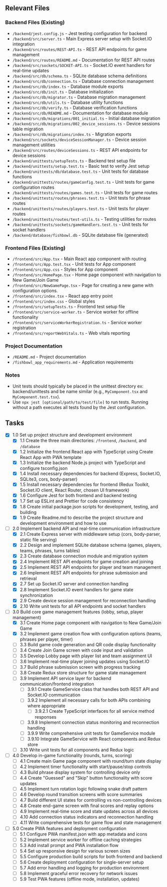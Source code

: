 ## Relevant Files

### Backend Files (Existing)
- `/backend/jest.config.js` - Jest testing configuration for backend
- `/backend/src/server.ts` - Main Express server setup with Socket.IO integration
- `/backend/src/routes/REST-API.ts` - REST API endpoints for game management
- `/backend/src/routes/README.md` - Documentation for REST API routes
- `/backend/src/sockets/SOCKET-API.ts` - Socket.IO event handlers for real-time updates
- `/backend/src/db/schema.ts` - SQLite database schema definitions
- `/backend/src/db/connection.ts` - Database connection management
- `/backend/src/db/index.ts` - Database module exports
- `/backend/src/db/init.ts` - Database initialization
- `/backend/src/db/migrator.ts` - Database migration management
- `/backend/src/db/utils.ts` - Database utility functions
- `/backend/src/db/verify.ts` - Database verification functions
- `/backend/src/db/README.md` - Documentation for database module
- `/backend/src/db/migrations/001_initial.ts` - Initial database migration
- `/backend/src/db/migrations/002_device_sessions.ts` - Device sessions table migration
- `/backend/src/db/migrations/index.ts` - Migration exports
- `/backend/src/sockets/deviceSessionManager.ts` - Device session management utilities
- `/backend/src/routes/deviceSessions.ts` - REST API endpoints for device sessions
- `/backend/unittests/setupTests.ts` - Backend test setup file
- `/backend/unittests/setup.test.ts` - Basic test to verify Jest setup
- `/backend/unittests/db/database.test.ts` - Unit tests for database functions
- `/backend/unittests/routes/gameConfig.test.ts` - Unit tests for game configuration routes
- `/backend/unittests/routes/games.test.ts` - Unit tests for game routes
- `/backend/unittests/routes/phrases.test.ts` - Unit tests for phrase routes
- `/backend/unittests/routes/players.test.ts` - Unit tests for player routes
- `/backend/unittests/routes/test-utils.ts` - Testing utilities for routes
- `/backend/unittests/sockets/gameHandlers.test.ts` - Unit tests for socket handlers
- `/backend/database/fishbowl.db` - SQLite database file (generated)

### Frontend Files (Existing)
- `/frontend/src/App.tsx` - Main React app component with routing
- `/frontend/src/App.test.tsx` - Unit tests for App component
- `/frontend/src/App.css` - Styles for App component
- `/frontend/src/HomePage.tsx` - Home page component with navigation to New Game/Join Game
- `/frontend/src/NewGamePage.tsx` - Page for creating a new game with configuration options.
- `/frontend/src/index.tsx` - React app entry point
- `/frontend/src/index.css` - Global styles
- `/frontend/src/setupTests.ts` - Frontend test setup file
- `/frontend/src/service-worker.ts` - Service worker for offline functionality
- `/frontend/src/serviceWorkerRegistration.ts` - Service worker registration
- `/frontend/src/reportWebVitals.ts` - Web vitals reporting

### Project Documentation
- `/README.md` - Project documentation
- `/fishbowl_app_requirements.md` - Application requirements

### Notes

- Unit tests should typically be placed in the unittest directory ex: backend/unittests and be name similar (e.g., `MyComponent.tsx` and `MyComponent.test.tsx`).
- Use `npx jest [optional/path/to/test/file]` to run tests. Running without a path executes all tests found by the Jest configuration.

## Tasks

- [x] 1.0 Set up project structure and development environment
  - [x] 1.1 Create the three main directories: `/frontend`, `/backend`, and `/database`
  - [x] 1.2 Initialize the frontend React app with TypeScript using Create React App with PWA template
  - [x] 1.3 Initialize the backend Node.js project with TypeScript and configure tsconfig.json
  - [x] 1.4 Install necessary dependencies for backend (Express, Socket.IO, SQLite3, cors, body-parser)
  - [x] 1.5 Install necessary dependencies for frontend (Redux Toolkit, Socket.IO client, React Router, chosen UI framework)
  - [x] 1.6 Configure Jest for both frontend and backend testing  
  - [x] 1.7 Set up ESLint and Prettier for code consistency
  - [x] 1.8 Create initial package.json scripts for development, testing, and building
  - [x] 1.9 Create Readme.md to describe the project structure and development environment and how to use

- [ ] 2.0 Implement backend API and real-time communication infrastructure
  - [x] 2.1 Create Express server with middleware setup (cors, body-parser, static file serving)
  - [x] 2.2 Design and implement SQLite database schema (games, players, teams, phrases, turns tables)
  - [x] 2.3 Create database connection module and migration system
  - [x] 2.4 Implement REST API endpoints for game creation and joining
  - [x] 2.5 Implement REST API endpoints for player and team management
  - [x] 2.6 Implement REST API endpoints for phrase submission and retrieval
  - [x] 2.7 Set up Socket.IO server and connection handling
  - [x] 2.8 Implement Socket.IO event handlers for game state synchronization
  - [x] 2.9 Create device session management for reconnection handling
  - [x] 2.10 Write unit tests for all API endpoints and socket handlers

- [ ] 3.0 Build core game management features (lobby, setup, player management)
  - [x] 3.1 Create Home page component with navigation to New Game/Join Game
  - [x] 3.2 Implement game creation flow with configuration options (teams, phrases per player, timer)
  - [ ] 3.3 Build game code generation and QR code display functionality
  - [ ] 3.4 Create Join Game screen with code input and validation
  - [ ] 3.5 Develop Lobby page with player list and team assignment UI
  - [ ] 3.6 Implement real-time player joining updates using Socket.IO
  - [ ] 3.7 Build phrase submission screen with progress tracking
  - [ ] 3.8 Create Redux store structure for game state management
  - [ ] 3.9 Implement API service layer for backend communication/frontend integration
    - [ ] 3.9.1 Create GameService class that handles both REST API and Socket.IO communication
    - [ ] 3.9.2 Implement all necessary calls for both APIs combining where appropriate
      - [ ] 3.9.2.1 Create TypeScript interfaces for all service method responses
    - [ ] 3.9.8 Implement connection status monitoring and reconnection handling
    - [ ] 3.9.9 Write comprehensive unit tests for GameService module
    - [ ] 3.9.10 Integrate GameService with React components and Redux store
  - [ ] 3.10 Write unit tests for all components and Redux logic

- [ ] 4.0 Develop in-game functionality (rounds, turns, scoring)
  - [ ] 4.1 Create main Game page component with round/turn state display
  - [ ] 4.2 Implement timer functionality with start/pause/stop controls
  - [ ] 4.3 Build phrase display system for controlling device only
  - [ ] 4.4 Create "Guessed" and "Skip" button functionality with score updates
  - [ ] 4.5 Implement turn rotation logic following snake draft pattern
  - [ ] 4.6 Develop round transition screens with score summaries
  - [ ] 4.7 Build different UI states for controlling vs non-controlling devices
  - [ ] 4.8 Create end-game screen with final scores and replay options
  - [ ] 4.9 Implement real-time score and state updates across all devices
  - [ ] 4.10 Add connection status indicators and reconnection handling
  - [ ] 4.11 Write comprehensive tests for game flow and state management

- [ ] 5.0 Create PWA features and deployment configuration
  - [ ] 5.1 Configure PWA manifest.json with app metadata and icons
  - [ ] 5.2 Implement service worker for offline caching strategies
  - [ ] 5.3 Add install prompt and PWA installation flow
  - [ ] 5.4 Set up responsive design for various screen sizes
  - [ ] 5.5 Configure production build scripts for both frontend and backend
  - [ ] 5.6 Create deployment configuration for single-server setup
  - [ ] 5.7 Add error handling and logging for production environment
  - [ ] 5.8 Implement graceful error recovery for network issues
  - [ ] 5.9 Test PWA features (offline mode, installation, updates)
